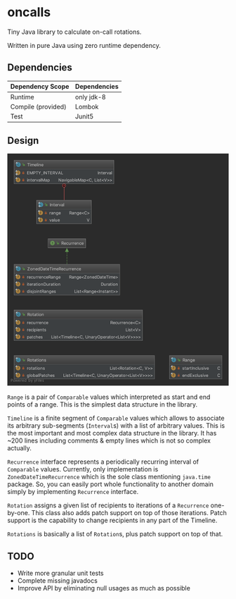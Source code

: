 # oncalls

Tiny Java library to calculate on-call rotations.

Written in pure Java using zero runtime dependency.


## Dependencies

| Dependency Scope    | Dependencies  |
| ------------------- | ------------- |
| Runtime             | only jdk-8    |
| Compile (provided)  | Lombok        |
| Test                | Junit5        |


## Design

![](doc/uml.png)

`Range` is a pair of `Comparable` values which interpreted as start
and end points of a range. This is the simplest data structure in the
library.

`Timeline` is a finite segment of `Comparable` values which allows to
associate its arbitrary sub-segments (`Interval`s) with a list of
arbitrary values. This is the most important and most complex
data structure in the library. It has ~200 lines including comments &
empty lines which is not so complex actually.

`Recurrence` interface represents a periodically recurring interval
of `Comparable` values. Currently, only implementation is
`ZonedDateTimeRecurrence` which is the sole class mentioning `java.time`
package. So, you can easily port whole functionality to another domain
simply by implementing `Recurrence` interface.

`Rotation` assigns a given list of recipients to iterations of a
`Recurrence` one-by-one. This class also adds patch support on top of
those iterations. Patch support is the capability to change recipients
in any part of the Timeline.

`Rotations` is basically a list of `Rotation`s, plus patch support
on top of that.


## TODO

- Write more granular unit tests
- Complete missing javadocs
- Improve API by eliminating null usages as much as possible